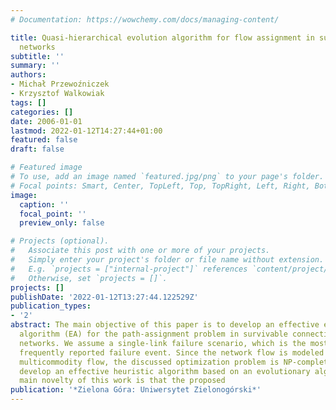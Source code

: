```yaml
---
# Documentation: https://wowchemy.com/docs/managing-content/

title: Quasi-hierarchical evolution algorithm for flow assignment in survivable connection-oriented
  networks
subtitle: ''
summary: ''
authors:
- Michał Przewoźniczek
- Krzysztof Walkowiak
tags: []
categories: []
date: 2006-01-01
lastmod: 2022-01-12T14:27:44+01:00
featured: false
draft: false

# Featured image
# To use, add an image named `featured.jpg/png` to your page's folder.
# Focal points: Smart, Center, TopLeft, Top, TopRight, Left, Right, BottomLeft, Bottom, BottomRight.
image:
  caption: ''
  focal_point: ''
  preview_only: false

# Projects (optional).
#   Associate this post with one or more of your projects.
#   Simply enter your project's folder or file name without extension.
#   E.g. `projects = ["internal-project"]` references `content/project/deep-learning/index.md`.
#   Otherwise, set `projects = []`.
projects: []
publishDate: '2022-01-12T13:27:44.122529Z'
publication_types:
- '2'
abstract: The main objective of this paper is to develop an effective evolutionary
  algorithm (EA) for the path-assignment problem in survivable connection-oriented
  networks. We assume a single-link failure scenario, which is the most common and
  frequently reported failure event. Since the network flow is modeled as a non-bifurcated
  multicommodity flow, the discussed optimization problem is NP-complete. Thus, we
  develop an effective heuristic algorithm based on an evolutionary algorithm. The
  main novelty of this work is that the proposed
publication: '*Zielona Góra: Uniwersytet Zielonogórski*'
---
```

